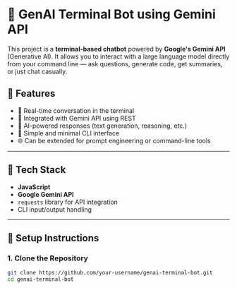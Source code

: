 # 🤖 GenAI Terminal Bot using Gemini API

This project is a **terminal-based chatbot** powered by **Google's Gemini API** (Generative AI). It allows you to interact with a large language model directly from your command line — ask questions, generate code, get summaries, or just chat casually.

## 🎯 Features

- 💬 Real-time conversation in the terminal
- 🔗 Integrated with Gemini API using REST
- 🧠 AI-powered responses (text generation, reasoning, etc.)
- 🧱 Simple and minimal CLI interface
- 🌐 Can be extended for prompt engineering or command-line tools

---

## 🧰 Tech Stack

- **JavaScript**
- **Google Gemini API**
- `requests` library for API integration
- CLI input/output handling

---

## 🚀 Setup Instructions

### 1. Clone the Repository

```bash
git clone https://github.com/your-username/genai-terminal-bot.git
cd genai-terminal-bot
